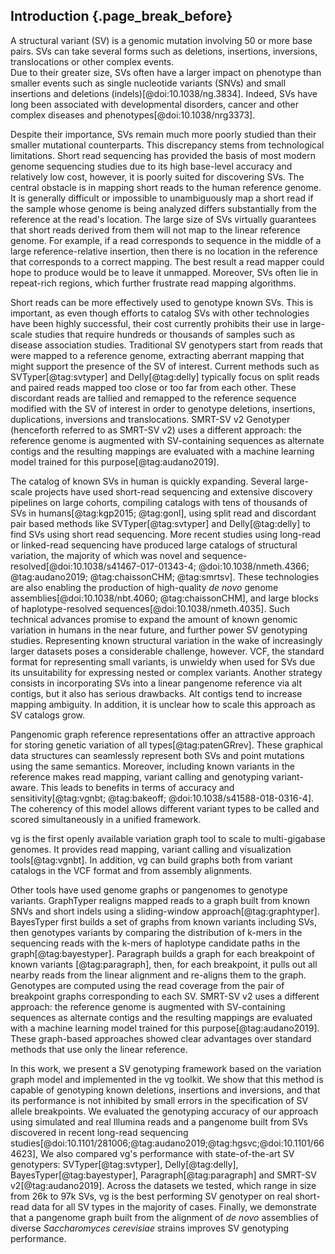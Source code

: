 ## Introduction {.page_break_before}

A structural variant (SV) is a genomic mutation involving 50 or more base pairs.
SVs can take several forms such as deletions, insertions, inversions, translocations or other complex events.  
Due to their greater size, SVs often have a larger impact on phenotype than smaller events such as single nucleotide variants (SNVs) and small insertions and deletions (indels)[@doi:10.1038/ng.3834].
Indeed, SVs have long been associated with developmental disorders, cancer and other complex diseases and phenotypes[@doi:10.1038/nrg3373]. 

Despite their importance, SVs remain much more poorly studied than their smaller mutational counterparts.
This discrepancy stems from technological limitations.
Short read sequencing has provided the basis of most modern genome sequencing studies due to its high base-level accuracy and relatively low cost, however, it is poorly suited for discovering SVs.
The central obstacle is in mapping short reads to the human reference genome.
It is generally difficult or impossible to unambiguously map a short read if the sample whose genome is being analyzed differs substantially from the reference at the read's location.
The large size of SVs virtually guarantees that short reads derived from them will not map to the linear reference genome.
For example, if a read corresponds to sequence in the middle of a large reference-relative insertion, then there is no location in the reference that corresponds to a correct mapping.
The best result a read mapper could hope to produce would be to leave it unmapped.
Moreover, SVs often lie in repeat-rich regions, which further frustrate read mapping algorithms.

Short reads can be more effectively used to genotype known SVs.
This is important, as even though efforts to catalog SVs with other technologies have been highly successful, their cost currently prohibits their use in large-scale studies that require hundreds or thousands of samples such as disease association studies.
Traditional SV genotypers start from reads that were mapped to a reference genome, extracting aberrant mapping that might support the presence of the SV of interest.
Current methods such as SVTyper[@tag:svtyper] and Delly[@tag:delly] typically focus on split reads and paired reads mapped too close or too far from each other.
These discordant reads are tallied and remapped to the reference sequence modified with the SV of interest in order to genotype deletions, insertions, duplications, inversions and translocations.
SMRT-SV v2 Genotyper (henceforth referred to as SMRT-SV v2) uses a different approach: the reference genome is augmented with SV-containing sequences as alternate contigs and the resulting mappings are evaluated with a machine learning model trained for this purpose[@tag:audano2019].

The catalog of known SVs in human is quickly expanding.
Several large-scale projects have used short-read sequencing and extensive discovery pipelines on large cohorts, compiling catalogs with tens of thousands of SVs in humans[@tag:kgp2015; @tag:gonl], using split read and discordant pair based methods like SVTyper[@tag:svtyper] and Delly[@tag:delly] to find SVs using short read sequencing.
More recent studies using long-read or linked-read sequencing have produced large catalogs of structural variation, the majority of which was novel and sequence-resolved[@doi:10.1038/s41467-017-01343-4; @doi:10.1038/nmeth.4366; @tag:audano2019; @tag:chaissonCHM; @tag:smrtsv].
These technologies are also enabling the production of high-quality *de novo* genome assemblies[@doi:10.1038/nbt.4060; @tag:chaissonCHM], and large blocks of haplotype-resolved sequences[@doi:10.1038/nmeth.4035].
Such technical advances promise to expand the amount of known genomic variation in humans in the near future, and further power SV genotyping studies.
Representing known structural variation in the wake of increasingly larger datasets poses a considerable challenge, however.
VCF, the standard format for representing small variants, is unwieldy when used for SVs due its unsuitability for expressing nested or complex variants.
Another strategy consists in incorporating SVs into a linear pangenome reference via alt contigs, but it also has serious drawbacks.
Alt contigs tend to increase mapping ambiguity.
In addition, it is unclear how to scale this approach as SV catalogs grow.

Pangenomic graph reference representations offer an attractive approach for storing genetic variation of all types[@tag:patenGRrev]. 
These graphical data structures can seamlessly represent both SVs and point mutations using the same semantics.
Moreover, including known variants in the reference makes read mapping, variant calling and genotyping variant-aware.
This leads to benefits in terms of accuracy and sensitivity[@tag:vgnbt; @tag:bakeoff; @doi:10.1038/s41588-018-0316-4].
The coherency of this model allows different variant types to be called and scored simultaneously in a unified framework.

vg is the first openly available variation graph tool to scale to multi-gigabase genomes.
It provides read mapping, variant calling and visualization tools[@tag:vgnbt].
In addition, vg can build graphs both from variant catalogs in the VCF format and from assembly alignments.

Other tools have used genome graphs or pangenomes to genotype variants.
GraphTyper realigns mapped reads to a graph built from known SNVs and short indels using a sliding-window approach[@tag:graphtyper].
BayesTyper first builds a set of graphs from known variants including SVs, then genotypes variants by comparing the distribution of k-mers in the sequencing reads with the k-mers of haplotype candidate paths in the graph[@tag:bayestyper].
Paragraph builds a graph for each breakpoint of known variants [@tag:paragraph], then, for each breakpoint, it pulls out all nearby reads from the linear alignment and re-aligns them to the graph.
Genotypes are computed using the read coverage from the pair of breakpoint graphs corresponding to each SV.
SMRT-SV v2 uses a different approach: the reference genome is augmented with SV-containing sequences as alternate contigs and the resulting mappings are evaluated with a machine learning model trained for this purpose[@tag:audano2019].
These graph-based approaches showed clear advantages over standard methods that use only the linear reference.


In this work, we present a SV genotyping framework based on the variation graph model and implemented in the vg toolkit.
We show that this method is capable of genotyping known deletions, insertions and inversions, and that its performance is not inhibited by small errors in the specification of SV allele breakpoints.
We evaluated the genotyping accuracy of our approach using simulated and real Illumina reads and a pangenome built from SVs discovered in recent long-read sequencing studies[@doi:10.1101/281006;@tag:audano2019;@tag:hgsvc;@doi:10.1101/664623], 
We also compared vg's performance with state-of-the-art SV genotypers: SVTyper[@tag:svtyper], Delly[@tag:delly], BayesTyper[@tag:bayestyper], Paragraph[@tag:paragraph] and SMRT-SV v2[@tag:audano2019].
Across the datasets we tested, which range in size from 26k to 97k SVs, vg is the best performing SV genotyper on real short-read data for all SV types in the majority of cases.
Finally, we demonstrate that a pangenome graph built from the alignment of *de novo* assemblies of diverse _Saccharomyces cerevisiae_ strains improves SV genotyping performance.
